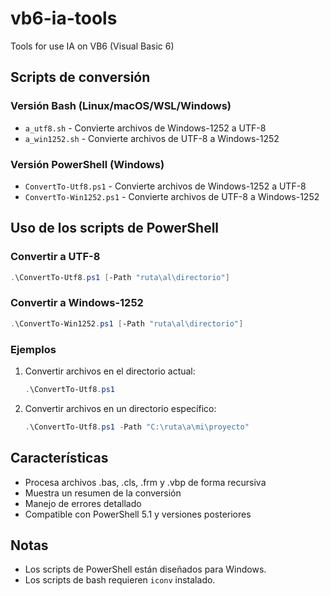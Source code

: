 # vb6-ia-tools
Tools for use IA on VB6 (Visual Basic 6)

## Scripts de conversión

### Versión Bash (Linux/macOS/WSL/Windows)
- `a_utf8.sh` - Convierte archivos de Windows-1252 a UTF-8
- `a_win1252.sh` - Convierte archivos de UTF-8 a Windows-1252

### Versión PowerShell (Windows)
- `ConvertTo-Utf8.ps1` - Convierte archivos de Windows-1252 a UTF-8
- `ConvertTo-Win1252.ps1` - Convierte archivos de UTF-8 a Windows-1252

## Uso de los scripts de PowerShell

### Convertir a UTF-8
```powershell
.\ConvertTo-Utf8.ps1 [-Path "ruta\al\directorio"]
```

### Convertir a Windows-1252
```powershell
.\ConvertTo-Win1252.ps1 [-Path "ruta\al\directorio"]
```

### Ejemplos

1. Convertir archivos en el directorio actual:
   ```powershell
   .\ConvertTo-Utf8.ps1
   ```

2. Convertir archivos en un directorio específico:
   ```powershell
   .\ConvertTo-Utf8.ps1 -Path "C:\ruta\a\mi\proyecto"
   ```

## Características
- Procesa archivos .bas, .cls, .frm y .vbp de forma recursiva
- Muestra un resumen de la conversión
- Manejo de errores detallado
- Compatible con PowerShell 5.1 y versiones posteriores

## Notas
- Los scripts de PowerShell están diseñados para Windows.
- Los scripts de bash requieren `iconv` instalado.
